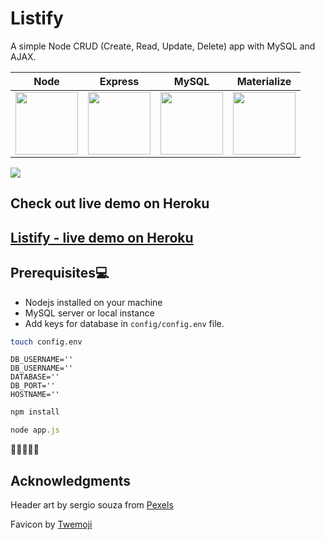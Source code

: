 
# Listify
A simple Node CRUD (Create, Read, Update, Delete) app with MySQL and AJAX.

| Node                                                                                                     | Express                                                                             | MySQL                                                                                          | Materialize                                                                                                      |
|------------------------------------------------------------------------------------------------------------|-------------------------------------------------------------------------------------|------------------------------------------------------------------------------------------------|------------------------------------------------------------------------------------------------------------------|
| <img align='center' src="https://upload.wikimedia.org/wikipedia/commons/d/d9/Node.js_logo.svg" width=100>  | <img align='center' src="https://i.cloudup.com/zfY6lL7eFa-3000x3000.png" width=100> | <img align='center' src="https://www.mysql.com/common/logos/logo-mysql-170x115.png" width=100> | <img align='center' src="https://www.brandeps.com/logo-download/M/Materialize-CSS-logo-vector-01.svg" width=100> |


![](listify_preview.gif)

## Check out live demo on Heroku 
## [Listify - live demo on Heroku](https://ashwinkanchana-listify.herokuapp.com/)


## Prerequisites💻

- Nodejs installed on your machine
- MySQL server or local instance
- Add keys for database in `config/config.env` file.


```bash
touch config.env
```

```
DB_USERNAME=''
DB_USERNAME=''
DATABASE=''
DB_PORT=''
HOSTNAME=''
```

```javascript
npm install
```

```javascript
node app.js
```

🚀🚀🚀🚀🚀




## Acknowledgments
Header art by sergio souza from [Pexels](https://www.pexels.com/photo/red-orange-waves-wallpaper-1998479/)

Favicon by [Twemoji](https://twemoji.twitter.com/)
	





